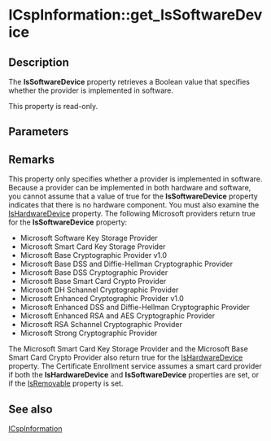# ICspInformation::get_IsSoftwareDevice

## Description

The **IsSoftwareDevice** property retrieves a Boolean value that specifies whether the provider is implemented in software.

This property is read-only.

## Parameters

## Remarks

This property only specifies whether a provider is implemented in software. Because a provider can be implemented in both hardware and software, you cannot assume that a value of true for the **IsSoftwareDevice** property indicates that there is no hardware component. You must also examine the [IsHardwareDevice](https://learn.microsoft.com/windows/desktop/api/certenroll/nf-certenroll-icspinformation-get_ishardwaredevice) property. The following Microsoft providers return true for the **IsSoftwareDevice** property:

* Microsoft Software Key Storage Provider
* Microsoft Smart Card Key Storage Provider
* Microsoft Base Cryptographic Provider v1.0
* Microsoft Base DSS and Diffie-Hellman Cryptographic Provider
* Microsoft Base DSS Cryptographic Provider
* Microsoft Base Smart Card Crypto Provider
* Microsoft DH Schannel Cryptographic Provider
* Microsoft Enhanced Cryptographic Provider v1.0
* Microsoft Enhanced DSS and Diffie-Hellman Cryptographic Provider
* Microsoft Enhanced RSA and AES Cryptographic Provider
* Microsoft RSA Schannel Cryptographic Provider
* Microsoft Strong Cryptographic Provider

The Microsoft Smart Card Key Storage Provider and the Microsoft Base Smart Card Crypto Provider also return true for the [IsHardwareDevice](https://learn.microsoft.com/windows/desktop/api/certenroll/nf-certenroll-icspinformation-get_ishardwaredevice) property. The Certificate Enrollment service assumes a smart card provider if both the **IsHardwareDevice** and **IsSoftwareDevice** properties are set, or if the [IsRemovable](https://learn.microsoft.com/windows/desktop/api/certenroll/nf-certenroll-icspinformation-get_isremovable) property is set.

## See also

[ICspInformation](https://learn.microsoft.com/windows/desktop/api/certenroll/nn-certenroll-icspinformation)